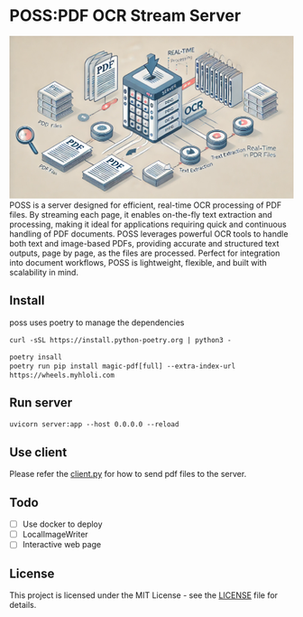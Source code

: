 # POSS:PDF OCR Stream Server
![img.png](img.png)
POSS is a server designed for efficient, real-time OCR processing of PDF files. By streaming each page, it enables on-the-fly text extraction and processing, making it ideal for applications requiring quick and continuous handling of PDF documents. POSS leverages powerful OCR tools to handle both text and image-based PDFs, providing accurate and structured text outputs, page by page, as the files are processed. Perfect for integration into document workflows, POSS is lightweight, flexible, and built with scalability in mind.

## Install
poss uses poetry to manage the dependencies
```shell
curl -sSL https://install.python-poetry.org | python3 -
```

```shell
poetry insall
poetry run pip install magic-pdf[full] --extra-index-url  https://wheels.myhloli.com
```

## Run server
```shell
uvicorn server:app --host 0.0.0.0 --reload
```

## Use client
Please refer the [client.py](client.py) for how to send pdf files to the server.

## Todo
- [ ] Use docker to deploy
- [ ] LocalImageWriter
- [ ] Interactive web page

## License
This project is licensed under the MIT License - see the [LICENSE](LICENSE) file for details.
